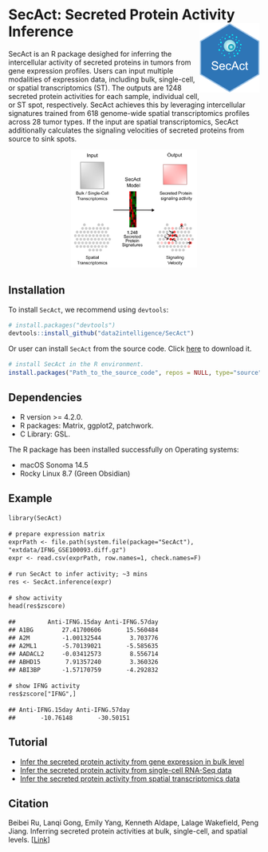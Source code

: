 
<!-- README.md is generated from README.Rmd. Please edit that file -->

# SecAct: Secreted Protein Activity Inference <img src="man/figures/sticker.png" align="right" alt="" width="120" />

<!-- badges: start -->
<!-- badges: end -->

SecAct is an R package desighed for inferring the intercellular activity
of secreted proteins in tumors from gene expression profiles. Users can
input multiple modalities of expression data, including bulk,
single-cell, or spatial transcriptomics (ST). The outputs are 1248
secreted protein activities for each sample, individual cell, or ST
spot, respectively. SecAct achieves this by leveraging intercellular
signatures trained from 618 genome-wide spatial transcriptomics profiles
across 28 tumor types. If the input are spatial transcriptomics, SecAct
additionally calculates the signaling velocities of secreted proteins
from source to sink spots.

<p align="center">
<img src="man/figures/workflow.png" width="50%"/>
</p>

## Installation

To install `SecAct`, we recommend using `devtools`:

``` r
# install.packages("devtools")
devtools::install_github("data2intelligence/SecAct")
```

Or user can install `SecAct` from the source code. Click
<a href="https://api.github.com/repos/data2intelligence/SecAct/tarball/HEAD" target="_blank">here</a>
to download it.

``` r
# install SecAct in the R environment.
install.packages("Path_to_the_source_code", repos = NULL, type="source")
```

## Dependencies

- R version \>= 4.2.0.
- R packages: Matrix, ggplot2, patchwork.
- C Library: GSL.

The R package has been installed successfully on Operating systems:

- macOS Sonoma 14.5
- Rocky Linux 8.7 (Green Obsidian)

## Example

    library(SecAct)

    # prepare expression matrix
    exprPath <- file.path(system.file(package="SecAct"), "extdata/IFNG_GSE100093.diff.gz")
    expr <- read.csv(exprPath, row.names=1, check.names=F)

    # run SecAct to infer activity; ~3 mins
    res <- SecAct.inference(expr)

    # show activity
    head(res$zscore)

    ##         Anti-IFNG.15day Anti-IFNG.57day
    ## A1BG        27.41700606       15.560484
    ## A2M         -1.00132544        3.703776
    ## A2ML1       -5.70139021       -5.585635
    ## AADACL2     -0.03412573        8.556714
    ## ABHD15       7.91357240        3.360326
    ## ABI3BP      -1.57170759       -4.292832

    # show IFNG activity
    res$zscore["IFNG",]

    ## Anti-IFNG.15day Anti-IFNG.57day 
    ##       -10.76148       -30.50151 

## Tutorial

- [Infer the secreted protein activity from gene expression in bulk
  level](https://data2intelligence.github.io/SecAct/articles/bulk.html)  
- [Infer the secreted protein activity from single-cell RNA-Seq
  data](https://data2intelligence.github.io/SecAct/articles/singleCell.html)
- [Infer the secreted protein activity from spatial transcriptomics
  data](https://data2intelligence.github.io/SecAct/articles/spatial.html)

## Citation

Beibei Ru, Lanqi Gong, Emily Yang, Kenneth Aldape, Lalage Wakefield,
Peng Jiang. Inferring secreted protein activities at bulk, single-cell,
and spatial levels.
\[<a href="https://github.com/data2intelligence/SecAct" target="_blank">Link</a>\]
